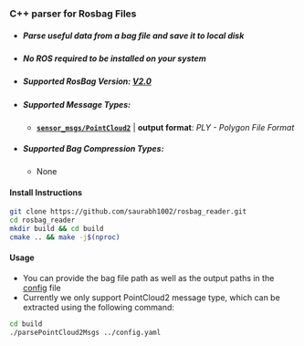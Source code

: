 ### C++ parser for Rosbag Files

- ##### Parse useful data from a bag file and save it to local disk
- ##### No ROS required to be installed on your system
  
- ##### Supported RosBag Version: [V2.0](http://wiki.ros.org/Bags/Format/2.0)
- ##### Supported Message Types:
  - [**`sensor_msgs/PointCloud2`**](http://docs.ros.org/en/melodic/api/sensor_msgs/html/msg/PointCloud2.html) | **output format**: *PLY - Polygon File Format*
- ##### Supported Bag Compression Types: 
  - None


#### Install Instructions

```bash
git clone https://github.com/saurabh1002/rosbag_reader.git
cd rosbag_reader
mkdir build && cd build
cmake .. && make -j$(nproc)

```

#### Usage

- You can provide the bag file path as well as the output paths in the [config](config.yaml) file
- Currently we only support PointCloud2 message type, which can be extracted using the following command:
```bash
cd build 
./parsePointCloud2Msgs ../config.yaml
```